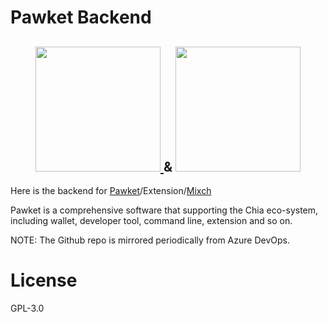 # Pawket Backend

<h2 align="center">
<a href="https://info.pawket.app/">
<img src="https://info.pawket.app/images/site-navigation/logo.svg" width="200">
</a>
&
<a href="https://mixch.dev/">
<img src="https://mixch.dev/img/mixch.b0cbbcbf.svg" width="200">
</a>
</h2>

Here is the backend for [Pawket](https://pawket.app/)/Extension/[Mixch](https://mixch.dev/img/mixch.b0cbbcbf.svg)

Pawket is a comprehensive software that supporting the Chia eco-system, including wallet, developer tool, command line, extension and so on.

NOTE: The Github repo is mirrored periodically from Azure DevOps.

# License 

GPL-3.0
